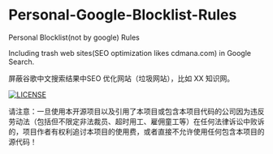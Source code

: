 # Personal-Google-Blocklist-Rules
Personal Blocklist(not by google) Rules

Including trash web sites(SEO optimization likes cdmana.com) in Google Search.


屏蔽谷歌中文搜索结果中SEO 优化网站（垃圾网站），比如 XX 知识网。

[![LICENSE](https://img.shields.io/badge/license-Anti%20996-blue.svg)](https://github.com/996icu/996.ICU/blob/master/LICENSE)

请注意：一旦使用本开源项目以及引用了本项目或包含本项目代码的公司因为违反劳动法（包括但不限定非法裁员、超时用工、雇佣童工等）在任何法律诉讼中败诉的，项目作者有权利追讨本项目的使用费，或者直接不允许使用任何包含本项目的源代码！
